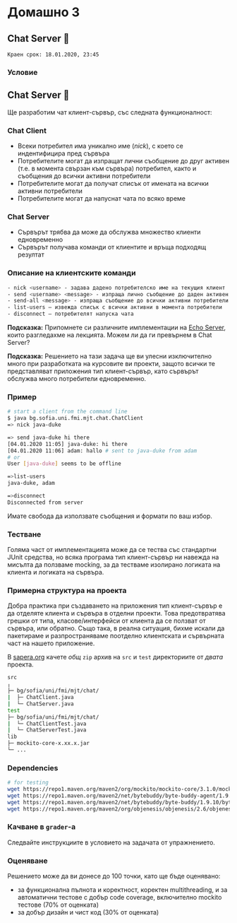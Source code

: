 # Домашно 3

## Chat Server :speech_balloon:

`Краен срок: 18.01.2020, 23:45`

### Условие

## Chat Server :speech_balloon:

Ще разработим чат клиент-сървър, със следната функционалност:

### Chat Client

- Всеки потребител има уникално име (*nick*), с което се индентифицира пред сървъра
- Потребителите могат да изпращат лични съобщение до друг активен (т.е. в момента свързан към сървъра) потребител, както и съобщения до всички активни потребители
- Потребителите могат да получат списък от имената на всички активни потребители
- Потребителите могат да напуснат чата по всяко време

### Chat Server

- Сървърът трябва да може да обслужва множество клиенти едновременно
- Сървърът получава команди от клиентите и връща подходящ резултат

### Описание на клиентските команди

```bash
- nick <username> - задава дадено потребителско име на текущия клиент
- send <username> <message> - изпраща лично съобщение до даден активен потребител
- send-all <message> - изпраща съобщение до всички активни потребители
- list-users – извежда списък с всички активни в момента потребители
- disconnect – потребителят напуска чата
```

**Подсказка:** Припомнете си различните имплементации на [Echo Server](https://github.com/fmi/java-course/tree/master/11-network/snippets), които разгледахме на лекцията. Можем ли да ги превърнем в Chat Server?

**Подсказка:** Решението на тази задача ще ви улесни изключително много при разработката на курсовите ви проекти, защото всички те представляват приложения тип клиент-сървър, като сървърът обслужва много потребители едновременно.

### Пример

```bash
# start a client from the command line
$ java bg.sofia.uni.fmi.mjt.chat.ChatClient
=> nick java-duke

=> send java-duke hi there
[04.01.2020 11:05] java-duke: hi there
[04.01.2020 11:06] adam: hallo # sent to java-duke from adam
# or
User [java-duke] seems to be offline

=>list-users
java-duke, adam

=>disconnect
Disconnected from server
```

Имате свобода да използвате съобщения и формати по ваш избор.

### Тестване

Голяма част от имплементацията може да се тества със стандартни JUnit средства, но всяка програма тип клиент-сървър ни навежда на мисълта да ползваме mocking, за да тестваме изолирано логиката на клиента и логиката на сървъра.

### Примерна структура на проекта

Добра практика при създаването на приложения тип клиент-сървър е да отделяте клиента и сървъра в отделни проекти. Това предотвратява грешки от типа, класове/интерфейси от клиента да се ползват от сървъра, или обратно. Също така, в реална ситуация, бихме искали да пакетираме и разпространяваме поотделно клиентската и сървърната част на нашето приложение.

В [sapera.org](http://grader.sapera.org/) качете *oбщ* `zip` архив на `src` и `test` директориите от *двата* проекта.

```bash
src
╷
├─ bg/sofia/uni/fmi/mjt/chat/
|  ├─ ChatClient.java
|  └─ ChatServer.java
test
├─ bg/sofia/uni/fmi/mjt/chat/
|  └─ ChatClientTest.java
|  └─ ChatServerTest.java
lib
├─ mockito-core-x.xx.x.jar
└─ ...
```

### Dependencies

```bash
# for testing
wget https://repo1.maven.org/maven2/org/mockito/mockito-core/3.1.0/mockito-core-3.1.0.jar
wget https://repo1.maven.org/maven2/net/bytebuddy/byte-buddy-agent/1.9.10/byte-buddy-agent-1.9.10.jar
wget https://repo1.maven.org/maven2/net/bytebuddy/byte-buddy/1.9.10/byte-buddy-1.9.10.jar
wget https://repo1.maven.org/maven2/org/objenesis/objenesis/2.6/objenesis-2.6.jar
```


### Качване в `grader`-a

Следвайте инструкциите в условието на задачата от упражнението.

### Оценяване

Решението може да ви донесе до 100 точки, като ще бъде оценявано:

* за функционална пълнота и коректност, коректен multithreading, и за автоматични тестове с добър code coverage, включително mockito тестове (70% от оценката)
* за добър дизайн и чист код (30% от оценката)
